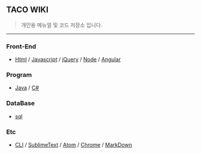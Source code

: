 ## TACO WIKI
> 개인용 메뉴얼 및 코드 저장소 입니다. 

---

### Front-End

* [Html](https://github.com/evashork/taco/tree/master/frontend/html)
/ [Javascript](https://github.com/evashork/taco/tree/master/frontend/javascript)
/ [jQuery](https://github.com/evashork/taco/tree/master/frontend/jquery)
/ [Node](https://github.com/evashork/taco/tree/master/frontend/node)
/ [Angular](https://github.com/evashork/taco/tree/master/frontend/angular)


### Program

* [Java](https://github.com/evashork/taco/tree/master/program/java)
/ [C#](https://github.com/evashork/taco/tree/master/program/C%23)


### DataBase

* [sql](https://github.com/evashork/taco/tree/master/database/sql)


### Etc

* [CLI](https://github.com/evashork/taco/tree/master/etc/CLI.md)
/ [SublimeText](https://github.com/evashork/taco/tree/master/etc/sublimetext)
/ [Atom](https://github.com/evashork/taco/tree/master/etc/atom)
/ [Chrome](https://github.com/evashork/taco/tree/master/etc/chrome)
/ [MarkDown](https://github.com/evashork/taco/tree/master/etc/markdown)




